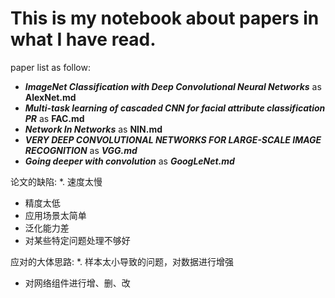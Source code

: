 # This is my notebook about papers in what I have read.
paper list as follow:
* **_ImageNet Classification with Deep Convolutional Neural Networks_** as **AlexNet.md**
* **_Multi-task learning of cascaded CNN for facial attribute classification PR_** as **FAC.md**
* **_Network In Networks_** as **NIN.md**
* **_VERY DEEP CONVOLUTIONAL NETWORKS FOR LARGE-SCALE IMAGE RECOGNITION_** as **_VGG.md_**
* **_Going deeper with convolution_** as **_GoogLeNet.md_**


论文的缺陷:
  *. 速度太慢
  *  精度太低
  *  应用场景太简单
  *  泛化能力差
  *  对某些特定问题处理不够好

应对的大体思路:
  *. 样本太小导致的问题，对数据进行增强
  *  对网络组件进行增、删、改
